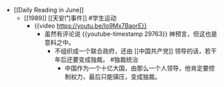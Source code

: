 - [[Daily Reading in June]]
	- [[1989]] [[天安门事件]] #学生运动
		- {{video https://youtu.be/lo9Mx7BaorE}}
			- 虽然有评论说 {{youtube-timestamp 29763}} 神预言，但这也是意料之中。
				- 不组织成一个联合政府，还由 [[中国共产党]] 领导的话，若干年后还要变成独裁。 #独裁统治
					- 中国作为一个十亿大国，由那么一个人领导，他肯定要控制权力，最后只能镇压，变成独裁。